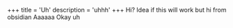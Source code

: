 +++
title = 'Uh'
description = 'uhhh'
+++
Hi?
Idea if this will work but hi from obsidian
Aaaaaa
Okay uh
